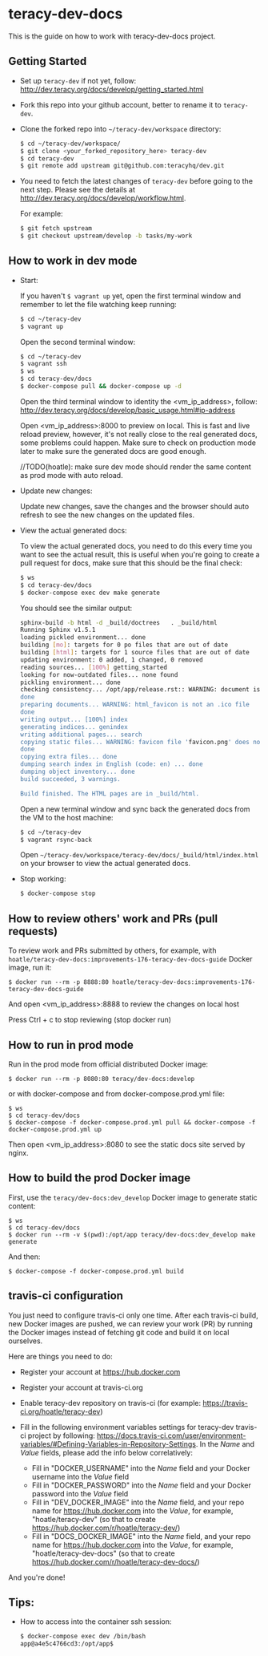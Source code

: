 # teracy-dev-docs

This is the guide on how to work with teracy-dev-docs project.

## Getting Started

- Set up `teracy-dev` if not yet, follow: http://dev.teracy.org/docs/develop/getting_started.html

- Fork this repo into your github account, better to rename it to `teracy-dev`.

- Clone the forked repo into `~/teracy-dev/workspace` directory:

  ```bash
  $ cd ~/teracy-dev/workspace/
  $ git clone <your_forked_repository_here> teracy-dev
  $ cd teracy-dev
  $ git remote add upstream git@github.com:teracyhq/dev.git
  ```

- You need to fetch the latest changes of `teracy-dev` before going to the next step.
  Please see the details at http://dev.teracy.org/docs/develop/workflow.html.

  For example:

  ```bash
  $ git fetch upstream
  $ git checkout upstream/develop -b tasks/my-work
  ```

## How to work in dev mode

- Start:

  If you haven't `$ vagrant up` yet, open the first terminal window and remember to let the file
  watching keep running:

  ```bash
  $ cd ~/teracy-dev
  $ vagrant up
  ```

  Open the second terminal window:

  ```bash
  $ cd ~/teracy-dev
  $ vagrant ssh
  $ ws
  $ cd teracy-dev/docs
  $ docker-compose pull && docker-compose up -d
  ```

  Open the third terminal window to identity the \<vm_ip_address>, follow: http://dev.teracy.org/docs/develop/basic_usage.html#ip-address

  Open \<vm_ip_address>:8000 to preview on local. This is fast and live reload preview, however, it's
  not really close to the real generated docs, some problems could happen. Make sure to check on production
  mode later to make sure the generated docs are good enough.

  //TODO(hoatle): make sure dev mode should render the same content as prod mode with auto reload.

- Update new changes:

  Update new changes, save the changes and the browser should auto refresh to see the new changes on
  the updated files.


- View the actual generated docs:

  To view the actual generated docs, you need to do this every time you want to see the actual result,
  this is useful when you're going to create a pull request for docs, make sure that this should be
  the final check:

  ```bash
  $ ws
  $ cd teracy-dev/docs
  $ docker-compose exec dev make generate
  ```

  You should see the similar output:

  ```bash
  sphinx-build -b html -d _build/doctrees   . _build/html
  Running Sphinx v1.5.1
  loading pickled environment... done
  building [mo]: targets for 0 po files that are out of date
  building [html]: targets for 1 source files that are out of date
  updating environment: 0 added, 1 changed, 0 removed
  reading sources... [100%] getting_started                                                                           
  looking for now-outdated files... none found
  pickling environment... done
  checking consistency... /opt/app/release.rst:: WARNING: document isn't included in any toctree
  done
  preparing documents... WARNING: html_favicon is not an .ico file
  done
  writing output... [100%] index                                                                                      
  generating indices... genindex
  writing additional pages... search
  copying static files... WARNING: favicon file 'favicon.png' does not exist
  done
  copying extra files... done
  dumping search index in English (code: en) ... done
  dumping object inventory... done
  build succeeded, 3 warnings.

  Build finished. The HTML pages are in _build/html.
  ```

  Open a new terminal window and sync back the generated docs from the VM to the host machine:


  ```bash
  $ cd ~/teracy-dev
  $ vagrant rsync-back
  ```

  Open `~/teracy-dev/workspace/teracy-dev/docs/_build/html/index.html` on your browser to view the
  actual generated docs.


- Stop working:

  ```bash
  $ docker-compose stop
  ```

## How to review others' work and PRs (pull requests)


To review work and PRs submitted by others, for example, with
`hoatle/teracy-dev-docs:improvements-176-teracy-dev-docs-guide` Docker image, run it:

```
$ docker run --rm -p 8888:80 hoatle/teracy-dev-docs:improvements-176-teracy-dev-docs-guide
```

And open \<vm_ip_address>:8888 to review the changes on local host

Press Ctrl + c to stop reviewing (stop docker run)


## How to run in prod mode

Run in the prod mode from official distributed Docker image:

```
$ docker run --rm -p 8080:80 teracy/dev-docs:develop
```

or with docker-compose and from docker-compose.prod.yml file:

```
$ ws
$ cd teracy-dev/docs
$ docker-compose -f docker-compose.prod.yml pull && docker-compose -f docker-compose.prod.yml up
```

Then open \<vm_ip_address>:8080 to see the static docs site served by nginx.


## How to build the prod Docker image

First, use the `teracy/dev-docs:dev_develop` Docker image to generate static content:

```
$ ws
$ cd teracy-dev/docs
$ docker run --rm -v $(pwd):/opt/app teracy/dev-docs:dev_develop make generate
```

And then:

```
$ docker-compose -f docker-compose.prod.yml build
```

## travis-ci configuration

You just need to configure travis-ci only one time. After each travis-ci build, new Docker images
are pushed, we can review your work (PR) by running the Docker images instead of fetching git code
and build it on local ourselves.

Here are things you need to do:

- Register your account at https://hub.docker.com
- Register your account at travis-ci.org
- Enable teracy-dev repository on travis-ci (for example: https://travis-ci.org/hoatle/teracy-dev)
- Fill in the following environment variables settings for teracy-dev travis-ci project by
  following: https://docs.travis-ci.com/user/environment-variables/#Defining-Variables-in-Repository-Settings.
  In the *Name* and *Value* fields, please add the info below correlatively: 

  + Fill in "DOCKER_USERNAME" into the *Name* field and your Docker username into the *Value*  field
  + Fill in "DOCKER_PASSWORD" into the *Name* field and your Docker password into the *Value* field
  + Fill in "DEV_DOCKER_IMAGE" into the *Name* field, and your repo name for https://hub.docker.com
    into the *Value*, for example, "hoatle/teracy-dev" (so that to create https://hub.docker.com/r/hoatle/teracy-dev/)
  + Fill in "DOCS_DOCKER_IMAGE" into the *Name* field, and your repo name for https://hub.docker.com
    into the *Value*, for example, "hoatle/teracy-dev-docs" (so that to create https://hub.docker.com/r/hoatle/teracy-dev-docs/)

And you're done!

## Tips:


- How to access into the container ssh session:

  ```bash
  $ docker-compose exec dev /bin/bash
  app@a4e5c4766cd3:/opt/app$
  ```
